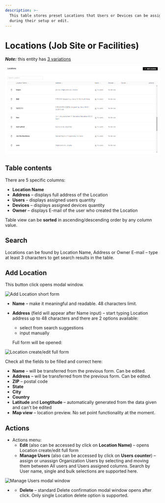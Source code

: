 ```yaml
---
description: >-
  This table stores preset Locations that Users or Devices can be assigned to
  during their setup or edit.
---
```


# Locations (Job Site or Facilities)

_**Note:**_ this entity has [3 variations](../../../commercial-use/business-plan-white-label-assets/application-settings/general.md)

![](../../../.gitbook/assets/Locations.PNG)

## Table contents

There are 5 specific columns:

* **Location Name**&#x20;
* **Address** – displays full address of the Location
* **Users** – displays assigned users quantity
* **Devices** – displays assigned devices quantity
* **Owner** – displays E-mail of the user who created the Location

&#x20;Table view can be **sorted** in ascending/descending order by any column value.&#x20;

## **Search**&#x20;

Locations can be found by Location Name, Address or Owner E-mail – type at least 3 characters to get search results in the table.

## Add Location

This button click opens modal window.&#x20;

![Add Location short form](../../../.gitbook/assets/New\_Location.png)

* **Name** – make it meaningful and readable. 48 characters limit.
*   **Address** (field will appear after Name input) – start typing Location address up to 48 characters and there are 2 options available:&#x20;

    * select from search suggestions&#x20;
    * input manually

    Full form will be opened:

![Location create/edit full form](../../../.gitbook/assets/location\_fullform.PNG)

Check all the fields to be filled and correct here:

* **Name** – will be transferred from the previous form. Can be edited.
* **Address** – will be transferred from the previous form. Can be edited.
* **ZIP** – postal code
* **State**
* **City**
* **Country**
* **Latitude** and **Longtitude** – automatically generated from the data given and can't be edited
* **Map view** – location preview. No set point functionality at the moment.

## Actions

* Actions menu:
  * **Edit** (also can be accessed by click on **Location Name)** – opens Location create/edit full form
  * **Manage Users** (also can be accessed by click on **Users** **counter**) – assign or unassign Organization Users by selecting and moving them between All users and Users assigned columns. Search by User name, single and bulk selections are supported here.

![Manage Users modal window](../../../.gitbook/assets/Locations\_manageUsers.PNG)

*
  * **Delete** – standard Delete confirmation modal window opens after click. Only single Location delete option is supported.
